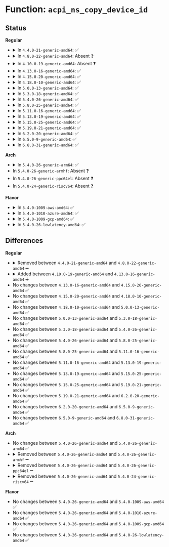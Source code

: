 # Function: <code>acpi_ns_copy_device_id</code>

## Status
<b>Regular</b>
<ul>
<li>
<details>
<summary>In <code>4.4.0-21-generic-amd64</code>: ✅</summary>

```c
char * acpi_ns_copy_device_id(struct acpi_pnp_device_id * dest, struct acpi_pnp_device_id * source, char * string_area)
```

```json
{
  "name": "acpi_ns_copy_device_id",
  "collision_type": "Unique Static",
  "inline_type": "No",
  "funcs": [
    {
      "addr": 18446744071583694575,
      "name": "acpi_ns_copy_device_id",
      "external": false,
      "loc": "drivers/acpi/acpica/nsxfname.c:237",
      "file": "drivers/acpi/acpica/nsxfname.c",
      "inline": "seen, unknown",
      "caller_inline": [],
      "caller_func": [
        "drivers/acpi/acpica/nsxfname.c:acpi_get_object_info",
        "drivers/acpi/acpica/nsxfname.c:acpi_get_object_info",
        "drivers/acpi/acpica/nsxfname.c:acpi_get_object_info",
        "drivers/acpi/acpica/nsxfname.c:acpi_get_object_info",
        "drivers/acpi/acpica/nsxfname.c:acpi_get_object_info"
      ]
    }
  ],
  "symbols": [
    {
      "addr": 18446744071583694575,
      "name": "acpi_ns_copy_device_id",
      "section": ".text",
      "bind": "STB_LOCAL",
      "size": 38
    }
  ]
}
```
</details>
</li>
<li>
<details>
<summary>In <code>4.8.0-22-generic-amd64</code>: Absent ❓</summary>

```json
{
  "name": "acpi_ns_copy_device_id",
  "collision_type": "Unique Static",
  "inline_type": "Full",
  "funcs": [
    {
      "addr": 18446744071584020318,
      "name": "acpi_ns_copy_device_id",
      "external": false,
      "loc": "drivers/acpi/acpica/nsxfname.c:237",
      "file": "drivers/acpi/acpica/nsxfname.c",
      "inline": "not declared, inlined",
      "caller_inline": [
        "drivers/acpi/acpica/nsxfname.c:acpi_get_object_info",
        "drivers/acpi/acpica/nsxfname.c:acpi_get_object_info",
        "drivers/acpi/acpica/nsxfname.c:acpi_get_object_info",
        "drivers/acpi/acpica/nsxfname.c:acpi_get_object_info"
      ],
      "caller_func": []
    }
  ],
  "symbols": []
}
```
</details>
</li>
<li>
<details>
<summary>In <code>4.10.0-19-generic-amd64</code>: Absent ❓</summary>

```json
{
  "name": "acpi_ns_copy_device_id",
  "collision_type": "Unique Static",
  "inline_type": "Full",
  "funcs": [
    {
      "addr": 18446744071584162227,
      "name": "acpi_ns_copy_device_id",
      "external": false,
      "loc": "drivers/acpi/acpica/nsxfname.c:216",
      "file": "drivers/acpi/acpica/nsxfname.c",
      "inline": "not declared, inlined",
      "caller_inline": [
        "drivers/acpi/acpica/nsxfname.c:acpi_get_object_info",
        "drivers/acpi/acpica/nsxfname.c:acpi_get_object_info",
        "drivers/acpi/acpica/nsxfname.c:acpi_get_object_info",
        "drivers/acpi/acpica/nsxfname.c:acpi_get_object_info"
      ],
      "caller_func": []
    }
  ],
  "symbols": []
}
```
</details>
</li>
<li>
<details>
<summary>In <code>4.13.0-16-generic-amd64</code>: ✅</summary>

```c
char * acpi_ns_copy_device_id(struct acpi_pnp_device_id * dest, struct acpi_pnp_device_id * source, char * string_area)
```

```json
{
  "name": "acpi_ns_copy_device_id",
  "collision_type": "Unique Static",
  "inline_type": "No",
  "funcs": [
    {
      "addr": 18446744071584228377,
      "name": "acpi_ns_copy_device_id",
      "external": false,
      "loc": "drivers/acpi/acpica/nsxfname.c:216",
      "file": "drivers/acpi/acpica/nsxfname.c",
      "inline": "seen, unknown",
      "caller_inline": [],
      "caller_func": [
        "drivers/acpi/acpica/nsxfname.c:acpi_get_object_info",
        "drivers/acpi/acpica/nsxfname.c:acpi_get_object_info",
        "drivers/acpi/acpica/nsxfname.c:acpi_get_object_info",
        "drivers/acpi/acpica/nsxfname.c:acpi_get_object_info"
      ]
    }
  ],
  "symbols": [
    {
      "addr": 18446744071584228377,
      "name": "acpi_ns_copy_device_id",
      "section": ".text",
      "bind": "STB_LOCAL",
      "size": 38
    }
  ]
}
```
</details>
</li>
<li>
<details>
<summary>In <code>4.15.0-20-generic-amd64</code>: ✅</summary>

```c
char * acpi_ns_copy_device_id(struct acpi_pnp_device_id * dest, struct acpi_pnp_device_id * source, char * string_area)
```

```json
{
  "name": "acpi_ns_copy_device_id",
  "collision_type": "Unique Static",
  "inline_type": "No",
  "funcs": [
    {
      "addr": 18446744071584574365,
      "name": "acpi_ns_copy_device_id",
      "external": false,
      "loc": "drivers/acpi/acpica/nsxfname.c:216",
      "file": "drivers/acpi/acpica/nsxfname.c",
      "inline": "seen, unknown",
      "caller_inline": [],
      "caller_func": [
        "drivers/acpi/acpica/nsxfname.c:acpi_get_object_info",
        "drivers/acpi/acpica/nsxfname.c:acpi_get_object_info",
        "drivers/acpi/acpica/nsxfname.c:acpi_get_object_info",
        "drivers/acpi/acpica/nsxfname.c:acpi_get_object_info"
      ]
    }
  ],
  "symbols": [
    {
      "addr": 18446744071584574365,
      "name": "acpi_ns_copy_device_id",
      "section": ".text",
      "bind": "STB_LOCAL",
      "size": 38
    }
  ]
}
```
</details>
</li>
<li>
<details>
<summary>In <code>4.18.0-10-generic-amd64</code>: ✅</summary>

```c
char * acpi_ns_copy_device_id(struct acpi_pnp_device_id * dest, struct acpi_pnp_device_id * source, char * string_area)
```

```json
{
  "name": "acpi_ns_copy_device_id",
  "collision_type": "Unique Static",
  "inline_type": "No",
  "funcs": [
    {
      "addr": 18446744071584799515,
      "name": "acpi_ns_copy_device_id",
      "external": false,
      "loc": "drivers/acpi/acpica/nsxfname.c:182",
      "file": "drivers/acpi/acpica/nsxfname.c",
      "inline": "seen, unknown",
      "caller_inline": [],
      "caller_func": [
        "drivers/acpi/acpica/nsxfname.c:acpi_get_object_info",
        "drivers/acpi/acpica/nsxfname.c:acpi_get_object_info",
        "drivers/acpi/acpica/nsxfname.c:acpi_get_object_info",
        "drivers/acpi/acpica/nsxfname.c:acpi_get_object_info"
      ]
    }
  ],
  "symbols": [
    {
      "addr": 18446744071584799515,
      "name": "acpi_ns_copy_device_id",
      "section": ".text",
      "bind": "STB_LOCAL",
      "size": 36
    }
  ]
}
```
</details>
</li>
<li>
<details>
<summary>In <code>5.0.0-13-generic-amd64</code>: ✅</summary>

```c
char * acpi_ns_copy_device_id(struct acpi_pnp_device_id * dest, struct acpi_pnp_device_id * source, char * string_area)
```

```json
{
  "name": "acpi_ns_copy_device_id",
  "collision_type": "Unique Static",
  "inline_type": "No",
  "funcs": [
    {
      "addr": 18446744071584901898,
      "name": "acpi_ns_copy_device_id",
      "external": false,
      "loc": "drivers/acpi/acpica/nsxfname.c:182",
      "file": "drivers/acpi/acpica/nsxfname.c",
      "inline": "seen, unknown",
      "caller_inline": [],
      "caller_func": [
        "drivers/acpi/acpica/nsxfname.c:acpi_get_object_info",
        "drivers/acpi/acpica/nsxfname.c:acpi_get_object_info",
        "drivers/acpi/acpica/nsxfname.c:acpi_get_object_info",
        "drivers/acpi/acpica/nsxfname.c:acpi_get_object_info"
      ]
    }
  ],
  "symbols": [
    {
      "addr": 18446744071584901898,
      "name": "acpi_ns_copy_device_id",
      "section": ".text",
      "bind": "STB_LOCAL",
      "size": 36
    }
  ]
}
```
</details>
</li>
<li>
<details>
<summary>In <code>5.3.0-18-generic-amd64</code>: ✅</summary>

```c
char * acpi_ns_copy_device_id(struct acpi_pnp_device_id * dest, struct acpi_pnp_device_id * source, char * string_area)
```

```json
{
  "name": "acpi_ns_copy_device_id",
  "collision_type": "Unique Static",
  "inline_type": "No",
  "funcs": [
    {
      "addr": 18446744071585104933,
      "name": "acpi_ns_copy_device_id",
      "external": false,
      "loc": "drivers/acpi/acpica/nsxfname.c:182",
      "file": "drivers/acpi/acpica/nsxfname.c",
      "inline": "seen, unknown",
      "caller_inline": [],
      "caller_func": [
        "drivers/acpi/acpica/nsxfname.c:acpi_get_object_info",
        "drivers/acpi/acpica/nsxfname.c:acpi_get_object_info",
        "drivers/acpi/acpica/nsxfname.c:acpi_get_object_info",
        "drivers/acpi/acpica/nsxfname.c:acpi_get_object_info"
      ]
    }
  ],
  "symbols": [
    {
      "addr": 18446744071585104933,
      "name": "acpi_ns_copy_device_id",
      "section": ".text",
      "bind": "STB_LOCAL",
      "size": 36
    }
  ]
}
```
</details>
</li>
<li>
<details>
<summary>In <code>5.4.0-26-generic-amd64</code>: ✅</summary>

```c
char * acpi_ns_copy_device_id(struct acpi_pnp_device_id * dest, struct acpi_pnp_device_id * source, char * string_area)
```

```json
{
  "name": "acpi_ns_copy_device_id",
  "collision_type": "Unique Static",
  "inline_type": "No",
  "funcs": [
    {
      "addr": 18446744071585241291,
      "name": "acpi_ns_copy_device_id",
      "external": false,
      "loc": "drivers/acpi/acpica/nsxfname.c:182",
      "file": "drivers/acpi/acpica/nsxfname.c",
      "inline": "seen, unknown",
      "caller_inline": [],
      "caller_func": [
        "drivers/acpi/acpica/nsxfname.c:acpi_get_object_info",
        "drivers/acpi/acpica/nsxfname.c:acpi_get_object_info",
        "drivers/acpi/acpica/nsxfname.c:acpi_get_object_info",
        "drivers/acpi/acpica/nsxfname.c:acpi_get_object_info"
      ]
    }
  ],
  "symbols": [
    {
      "addr": 18446744071585241291,
      "name": "acpi_ns_copy_device_id",
      "section": ".text",
      "bind": "STB_LOCAL",
      "size": 36
    }
  ]
}
```
</details>
</li>
<li>
<details>
<summary>In <code>5.8.0-25-generic-amd64</code>: ✅</summary>

```c
char * acpi_ns_copy_device_id(struct acpi_pnp_device_id * dest, struct acpi_pnp_device_id * source, char * string_area)
```

```json
{
  "name": "acpi_ns_copy_device_id",
  "collision_type": "Unique Static",
  "inline_type": "No",
  "funcs": [
    {
      "addr": 18446744071585947170,
      "name": "acpi_ns_copy_device_id",
      "external": false,
      "loc": "drivers/acpi/acpica/nsxfname.c:182",
      "file": "drivers/acpi/acpica/nsxfname.c",
      "inline": "seen, unknown",
      "caller_inline": [],
      "caller_func": [
        "drivers/acpi/acpica/nsxfname.c:acpi_get_object_info",
        "drivers/acpi/acpica/nsxfname.c:acpi_get_object_info",
        "drivers/acpi/acpica/nsxfname.c:acpi_get_object_info",
        "drivers/acpi/acpica/nsxfname.c:acpi_get_object_info"
      ]
    }
  ],
  "symbols": [
    {
      "addr": 18446744071585947170,
      "name": "acpi_ns_copy_device_id",
      "section": ".text",
      "bind": "STB_LOCAL",
      "size": 36
    }
  ]
}
```
</details>
</li>
<li>
<details>
<summary>In <code>5.11.0-16-generic-amd64</code>: ✅</summary>

```c
char * acpi_ns_copy_device_id(struct acpi_pnp_device_id * dest, struct acpi_pnp_device_id * source, char * string_area)
```

```json
{
  "name": "acpi_ns_copy_device_id",
  "collision_type": "Unique Static",
  "inline_type": "No",
  "funcs": [
    {
      "addr": 18446744071586070084,
      "name": "acpi_ns_copy_device_id",
      "external": false,
      "loc": "drivers/acpi/acpica/nsxfname.c:182",
      "file": "drivers/acpi/acpica/nsxfname.c",
      "inline": "seen, unknown",
      "caller_inline": [],
      "caller_func": [
        "drivers/acpi/acpica/nsxfname.c:acpi_get_object_info",
        "drivers/acpi/acpica/nsxfname.c:acpi_get_object_info",
        "drivers/acpi/acpica/nsxfname.c:acpi_get_object_info",
        "drivers/acpi/acpica/nsxfname.c:acpi_get_object_info"
      ]
    }
  ],
  "symbols": [
    {
      "addr": 18446744071586070084,
      "name": "acpi_ns_copy_device_id",
      "section": ".text",
      "bind": "STB_LOCAL",
      "size": 36
    }
  ]
}
```
</details>
</li>
<li>
<details>
<summary>In <code>5.13.0-19-generic-amd64</code>: ✅</summary>

```c
char * acpi_ns_copy_device_id(struct acpi_pnp_device_id * dest, struct acpi_pnp_device_id * source, char * string_area)
```

```json
{
  "name": "acpi_ns_copy_device_id",
  "collision_type": "Unique Static",
  "inline_type": "No",
  "funcs": [
    {
      "addr": 18446744071585946902,
      "name": "acpi_ns_copy_device_id",
      "external": false,
      "loc": "drivers/acpi/acpica/nsxfname.c:182",
      "file": "drivers/acpi/acpica/nsxfname.c",
      "inline": "seen, unknown",
      "caller_inline": [],
      "caller_func": [
        "drivers/acpi/acpica/nsxfname.c:acpi_get_object_info",
        "drivers/acpi/acpica/nsxfname.c:acpi_get_object_info",
        "drivers/acpi/acpica/nsxfname.c:acpi_get_object_info",
        "drivers/acpi/acpica/nsxfname.c:acpi_get_object_info"
      ]
    }
  ],
  "symbols": [
    {
      "addr": 18446744071585946902,
      "name": "acpi_ns_copy_device_id",
      "section": ".text",
      "bind": "STB_LOCAL",
      "size": 36
    }
  ]
}
```
</details>
</li>
<li>
<details>
<summary>In <code>5.15.0-25-generic-amd64</code>: ✅</summary>

```c
char * acpi_ns_copy_device_id(struct acpi_pnp_device_id * dest, struct acpi_pnp_device_id * source, char * string_area)
```

```json
{
  "name": "acpi_ns_copy_device_id",
  "collision_type": "Unique Static",
  "inline_type": "No",
  "funcs": [
    {
      "addr": 18446744071586435195,
      "name": "acpi_ns_copy_device_id",
      "external": false,
      "loc": "drivers/acpi/acpica/nsxfname.c:182",
      "file": "drivers/acpi/acpica/nsxfname.c",
      "inline": "seen, unknown",
      "caller_inline": [],
      "caller_func": [
        "drivers/acpi/acpica/nsxfname.c:acpi_get_object_info",
        "drivers/acpi/acpica/nsxfname.c:acpi_get_object_info",
        "drivers/acpi/acpica/nsxfname.c:acpi_get_object_info",
        "drivers/acpi/acpica/nsxfname.c:acpi_get_object_info"
      ]
    }
  ],
  "symbols": [
    {
      "addr": 18446744071586435195,
      "name": "acpi_ns_copy_device_id",
      "section": ".text",
      "bind": "STB_LOCAL",
      "size": 36
    }
  ]
}
```
</details>
</li>
<li>
<details>
<summary>In <code>5.19.0-21-generic-amd64</code>: ✅</summary>

```c
char * acpi_ns_copy_device_id(struct acpi_pnp_device_id * dest, struct acpi_pnp_device_id * source, char * string_area)
```

```json
{
  "name": "acpi_ns_copy_device_id",
  "collision_type": "Unique Static",
  "inline_type": "No",
  "funcs": [
    {
      "addr": 18446744071587686525,
      "name": "acpi_ns_copy_device_id",
      "external": false,
      "loc": "drivers/acpi/acpica/nsxfname.c:182",
      "file": "drivers/acpi/acpica/nsxfname.c",
      "inline": "seen, unknown",
      "caller_inline": [],
      "caller_func": [
        "drivers/acpi/acpica/nsxfname.c:acpi_get_object_info",
        "drivers/acpi/acpica/nsxfname.c:acpi_get_object_info",
        "drivers/acpi/acpica/nsxfname.c:acpi_get_object_info",
        "drivers/acpi/acpica/nsxfname.c:acpi_get_object_info"
      ]
    }
  ],
  "symbols": [
    {
      "addr": 18446744071587686525,
      "name": "acpi_ns_copy_device_id",
      "section": ".text",
      "bind": "STB_LOCAL",
      "size": 48
    }
  ]
}
```
</details>
</li>
<li>
<details>
<summary>In <code>6.2.0-20-generic-amd64</code>: ✅</summary>

```c
char * acpi_ns_copy_device_id(struct acpi_pnp_device_id * dest, struct acpi_pnp_device_id * source, char * string_area)
```

```json
{
  "name": "acpi_ns_copy_device_id",
  "collision_type": "Unique Static",
  "inline_type": "No",
  "funcs": [
    {
      "addr": 18446744071588997440,
      "name": "acpi_ns_copy_device_id",
      "external": false,
      "loc": "drivers/acpi/acpica/nsxfname.c:182",
      "file": "drivers/acpi/acpica/nsxfname.c",
      "inline": "seen, unknown",
      "caller_inline": [],
      "caller_func": [
        "drivers/acpi/acpica/nsxfname.c:acpi_get_object_info",
        "drivers/acpi/acpica/nsxfname.c:acpi_get_object_info",
        "drivers/acpi/acpica/nsxfname.c:acpi_get_object_info",
        "drivers/acpi/acpica/nsxfname.c:acpi_get_object_info"
      ]
    }
  ],
  "symbols": [
    {
      "addr": 18446744071588997440,
      "name": "acpi_ns_copy_device_id",
      "section": ".text",
      "bind": "STB_LOCAL",
      "size": 62
    }
  ]
}
```
</details>
</li>
<li>
<details>
<summary>In <code>6.5.0-9-generic-amd64</code>: ✅</summary>

```c
char * acpi_ns_copy_device_id(struct acpi_pnp_device_id * dest, struct acpi_pnp_device_id * source, char * string_area)
```

```json
{
  "name": "acpi_ns_copy_device_id",
  "collision_type": "Unique Static",
  "inline_type": "No",
  "funcs": [
    {
      "addr": 18446744071589287952,
      "name": "acpi_ns_copy_device_id",
      "external": false,
      "loc": "drivers/acpi/acpica/nsxfname.c:182",
      "file": "drivers/acpi/acpica/nsxfname.c",
      "inline": "seen, unknown",
      "caller_inline": [],
      "caller_func": [
        "drivers/acpi/acpica/nsxfname.c:acpi_get_object_info",
        "drivers/acpi/acpica/nsxfname.c:acpi_get_object_info",
        "drivers/acpi/acpica/nsxfname.c:acpi_get_object_info",
        "drivers/acpi/acpica/nsxfname.c:acpi_get_object_info"
      ]
    }
  ],
  "symbols": [
    {
      "addr": 18446744071589287952,
      "name": "acpi_ns_copy_device_id",
      "section": ".text",
      "bind": "STB_LOCAL",
      "size": 62
    }
  ]
}
```
</details>
</li>
<li>
<details>
<summary>In <code>6.8.0-31-generic-amd64</code>: ✅</summary>

```c
char * acpi_ns_copy_device_id(struct acpi_pnp_device_id * dest, struct acpi_pnp_device_id * source, char * string_area)
```

```json
{
  "name": "acpi_ns_copy_device_id",
  "collision_type": "Unique Static",
  "inline_type": "No",
  "funcs": [
    {
      "addr": 18446744071589594720,
      "name": "acpi_ns_copy_device_id",
      "external": false,
      "loc": "drivers/acpi/acpica/nsxfname.c:182",
      "file": "drivers/acpi/acpica/nsxfname.c",
      "inline": "seen, unknown",
      "caller_inline": [],
      "caller_func": [
        "drivers/acpi/acpica/nsxfname.c:acpi_get_object_info",
        "drivers/acpi/acpica/nsxfname.c:acpi_get_object_info",
        "drivers/acpi/acpica/nsxfname.c:acpi_get_object_info",
        "drivers/acpi/acpica/nsxfname.c:acpi_get_object_info"
      ]
    }
  ],
  "symbols": [
    {
      "addr": 18446744071589594720,
      "name": "acpi_ns_copy_device_id",
      "section": ".text",
      "bind": "STB_LOCAL",
      "size": 62
    }
  ]
}
```
</details>
</li>
</ul>
<b>Arch</b>
<ul>
<li>
<details>
<summary>In <code>5.4.0-26-generic-arm64</code>: ✅</summary>

```c
char * acpi_ns_copy_device_id(struct acpi_pnp_device_id * dest, struct acpi_pnp_device_id * source, char * string_area)
```

```json
{
  "name": "acpi_ns_copy_device_id",
  "collision_type": "Unique Static",
  "inline_type": "No",
  "funcs": [
    {
      "addr": 18446603336497566528,
      "name": "acpi_ns_copy_device_id",
      "external": false,
      "loc": "drivers/acpi/acpica/nsxfname.c:182",
      "file": "drivers/acpi/acpica/nsxfname.c",
      "inline": "seen, unknown",
      "caller_inline": [],
      "caller_func": [
        "drivers/acpi/acpica/nsxfname.c:acpi_get_object_info",
        "drivers/acpi/acpica/nsxfname.c:acpi_get_object_info",
        "drivers/acpi/acpica/nsxfname.c:acpi_get_object_info",
        "drivers/acpi/acpica/nsxfname.c:acpi_get_object_info"
      ]
    }
  ],
  "symbols": [
    {
      "addr": 18446603336497566528,
      "name": "acpi_ns_copy_device_id",
      "section": ".text",
      "bind": "STB_LOCAL",
      "size": 88
    }
  ]
}
```
</details>
</li>
<li>
In <code>5.4.0-26-generic-armhf</code>: Absent ❓
</li>
<li>
In <code>5.4.0-26-generic-ppc64el</code>: Absent ❓
</li>
<li>
In <code>5.4.0-24-generic-riscv64</code>: Absent ❓
</li>
</ul>
<b>Flavor</b>
<ul>
<li>
<details>
<summary>In <code>5.4.0-1009-aws-amd64</code>: ✅</summary>

```c
char * acpi_ns_copy_device_id(struct acpi_pnp_device_id * dest, struct acpi_pnp_device_id * source, char * string_area)
```

```json
{
  "name": "acpi_ns_copy_device_id",
  "collision_type": "Unique Static",
  "inline_type": "No",
  "funcs": [
    {
      "addr": 18446744071585098285,
      "name": "acpi_ns_copy_device_id",
      "external": false,
      "loc": "drivers/acpi/acpica/nsxfname.c:182",
      "file": "drivers/acpi/acpica/nsxfname.c",
      "inline": "seen, unknown",
      "caller_inline": [],
      "caller_func": [
        "drivers/acpi/acpica/nsxfname.c:acpi_get_object_info",
        "drivers/acpi/acpica/nsxfname.c:acpi_get_object_info",
        "drivers/acpi/acpica/nsxfname.c:acpi_get_object_info",
        "drivers/acpi/acpica/nsxfname.c:acpi_get_object_info"
      ]
    }
  ],
  "symbols": [
    {
      "addr": 18446744071585098285,
      "name": "acpi_ns_copy_device_id",
      "section": ".text",
      "bind": "STB_LOCAL",
      "size": 36
    }
  ]
}
```
</details>
</li>
<li>
<details>
<summary>In <code>5.4.0-1010-azure-amd64</code>: ✅</summary>

```c
char * acpi_ns_copy_device_id(struct acpi_pnp_device_id * dest, struct acpi_pnp_device_id * source, char * string_area)
```

```json
{
  "name": "acpi_ns_copy_device_id",
  "collision_type": "Unique Static",
  "inline_type": "No",
  "funcs": [
    {
      "addr": 18446744071585013621,
      "name": "acpi_ns_copy_device_id",
      "external": false,
      "loc": "drivers/acpi/acpica/nsxfname.c:182",
      "file": "drivers/acpi/acpica/nsxfname.c",
      "inline": "seen, unknown",
      "caller_inline": [],
      "caller_func": [
        "drivers/acpi/acpica/nsxfname.c:acpi_get_object_info",
        "drivers/acpi/acpica/nsxfname.c:acpi_get_object_info",
        "drivers/acpi/acpica/nsxfname.c:acpi_get_object_info",
        "drivers/acpi/acpica/nsxfname.c:acpi_get_object_info"
      ]
    }
  ],
  "symbols": [
    {
      "addr": 18446744071585013621,
      "name": "acpi_ns_copy_device_id",
      "section": ".text",
      "bind": "STB_LOCAL",
      "size": 36
    }
  ]
}
```
</details>
</li>
<li>
<details>
<summary>In <code>5.4.0-1009-gcp-amd64</code>: ✅</summary>

```c
char * acpi_ns_copy_device_id(struct acpi_pnp_device_id * dest, struct acpi_pnp_device_id * source, char * string_area)
```

```json
{
  "name": "acpi_ns_copy_device_id",
  "collision_type": "Unique Static",
  "inline_type": "No",
  "funcs": [
    {
      "addr": 18446744071585192875,
      "name": "acpi_ns_copy_device_id",
      "external": false,
      "loc": "drivers/acpi/acpica/nsxfname.c:182",
      "file": "drivers/acpi/acpica/nsxfname.c",
      "inline": "seen, unknown",
      "caller_inline": [],
      "caller_func": [
        "drivers/acpi/acpica/nsxfname.c:acpi_get_object_info",
        "drivers/acpi/acpica/nsxfname.c:acpi_get_object_info",
        "drivers/acpi/acpica/nsxfname.c:acpi_get_object_info",
        "drivers/acpi/acpica/nsxfname.c:acpi_get_object_info"
      ]
    }
  ],
  "symbols": [
    {
      "addr": 18446744071585192875,
      "name": "acpi_ns_copy_device_id",
      "section": ".text",
      "bind": "STB_LOCAL",
      "size": 36
    }
  ]
}
```
</details>
</li>
<li>
<details>
<summary>In <code>5.4.0-26-lowlatency-amd64</code>: ✅</summary>

```c
char * acpi_ns_copy_device_id(struct acpi_pnp_device_id * dest, struct acpi_pnp_device_id * source, char * string_area)
```

```json
{
  "name": "acpi_ns_copy_device_id",
  "collision_type": "Unique Static",
  "inline_type": "No",
  "funcs": [
    {
      "addr": 18446744071585299035,
      "name": "acpi_ns_copy_device_id",
      "external": false,
      "loc": "drivers/acpi/acpica/nsxfname.c:182",
      "file": "drivers/acpi/acpica/nsxfname.c",
      "inline": "seen, unknown",
      "caller_inline": [],
      "caller_func": [
        "drivers/acpi/acpica/nsxfname.c:acpi_get_object_info",
        "drivers/acpi/acpica/nsxfname.c:acpi_get_object_info",
        "drivers/acpi/acpica/nsxfname.c:acpi_get_object_info",
        "drivers/acpi/acpica/nsxfname.c:acpi_get_object_info"
      ]
    }
  ],
  "symbols": [
    {
      "addr": 18446744071585299035,
      "name": "acpi_ns_copy_device_id",
      "section": ".text",
      "bind": "STB_LOCAL",
      "size": 36
    }
  ]
}
```
</details>
</li>
</ul>

## Differences
<b>Regular</b>
<ul>
<li>
<details>
<summary>Removed between <code>4.4.0-21-generic-amd64</code> and <code>4.8.0-22-generic-amd64</code> ➖</summary>

```c
char * acpi_ns_copy_device_id(struct acpi_pnp_device_id * dest, struct acpi_pnp_device_id * source, char * string_area)
```
</details>
</li>
<li>
<details>
<summary>Added between <code>4.10.0-19-generic-amd64</code> and <code>4.13.0-16-generic-amd64</code> ➕</summary>

```c
char * acpi_ns_copy_device_id(struct acpi_pnp_device_id * dest, struct acpi_pnp_device_id * source, char * string_area)
```
</details>
</li>
<li>
No changes between <code>4.13.0-16-generic-amd64</code> and <code>4.15.0-20-generic-amd64</code> ✅
</li>
<li>
No changes between <code>4.15.0-20-generic-amd64</code> and <code>4.18.0-10-generic-amd64</code> ✅
</li>
<li>
No changes between <code>4.18.0-10-generic-amd64</code> and <code>5.0.0-13-generic-amd64</code> ✅
</li>
<li>
No changes between <code>5.0.0-13-generic-amd64</code> and <code>5.3.0-18-generic-amd64</code> ✅
</li>
<li>
No changes between <code>5.3.0-18-generic-amd64</code> and <code>5.4.0-26-generic-amd64</code> ✅
</li>
<li>
No changes between <code>5.4.0-26-generic-amd64</code> and <code>5.8.0-25-generic-amd64</code> ✅
</li>
<li>
No changes between <code>5.8.0-25-generic-amd64</code> and <code>5.11.0-16-generic-amd64</code> ✅
</li>
<li>
No changes between <code>5.11.0-16-generic-amd64</code> and <code>5.13.0-19-generic-amd64</code> ✅
</li>
<li>
No changes between <code>5.13.0-19-generic-amd64</code> and <code>5.15.0-25-generic-amd64</code> ✅
</li>
<li>
No changes between <code>5.15.0-25-generic-amd64</code> and <code>5.19.0-21-generic-amd64</code> ✅
</li>
<li>
No changes between <code>5.19.0-21-generic-amd64</code> and <code>6.2.0-20-generic-amd64</code> ✅
</li>
<li>
No changes between <code>6.2.0-20-generic-amd64</code> and <code>6.5.0-9-generic-amd64</code> ✅
</li>
<li>
No changes between <code>6.5.0-9-generic-amd64</code> and <code>6.8.0-31-generic-amd64</code> ✅
</li>
</ul>
<b>Arch</b>
<ul>
<li>
No changes between <code>5.4.0-26-generic-amd64</code> and <code>5.4.0-26-generic-arm64</code> ✅
</li>
<li>
<details>
<summary>Removed between <code>5.4.0-26-generic-amd64</code> and <code>5.4.0-26-generic-armhf</code> ➖</summary>

```c
char * acpi_ns_copy_device_id(struct acpi_pnp_device_id * dest, struct acpi_pnp_device_id * source, char * string_area)
```
</details>
</li>
<li>
<details>
<summary>Removed between <code>5.4.0-26-generic-amd64</code> and <code>5.4.0-26-generic-ppc64el</code> ➖</summary>

```c
char * acpi_ns_copy_device_id(struct acpi_pnp_device_id * dest, struct acpi_pnp_device_id * source, char * string_area)
```
</details>
</li>
<li>
<details>
<summary>Removed between <code>5.4.0-26-generic-amd64</code> and <code>5.4.0-24-generic-riscv64</code> ➖</summary>

```c
char * acpi_ns_copy_device_id(struct acpi_pnp_device_id * dest, struct acpi_pnp_device_id * source, char * string_area)
```
</details>
</li>
</ul>
<b>Flavor</b>
<ul>
<li>
No changes between <code>5.4.0-26-generic-amd64</code> and <code>5.4.0-1009-aws-amd64</code> ✅
</li>
<li>
No changes between <code>5.4.0-26-generic-amd64</code> and <code>5.4.0-1010-azure-amd64</code> ✅
</li>
<li>
No changes between <code>5.4.0-26-generic-amd64</code> and <code>5.4.0-1009-gcp-amd64</code> ✅
</li>
<li>
No changes between <code>5.4.0-26-generic-amd64</code> and <code>5.4.0-26-lowlatency-amd64</code> ✅
</li>
</ul>

